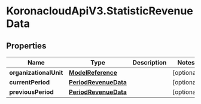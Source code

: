 # KoronacloudApiV3.StatisticRevenueData

## Properties
Name | Type | Description | Notes
------------ | ------------- | ------------- | -------------
**organizationalUnit** | [**ModelReference**](ModelReference.md) |  | [optional] 
**currentPeriod** | [**PeriodRevenueData**](PeriodRevenueData.md) |  | [optional] 
**previousPeriod** | [**PeriodRevenueData**](PeriodRevenueData.md) |  | [optional] 


